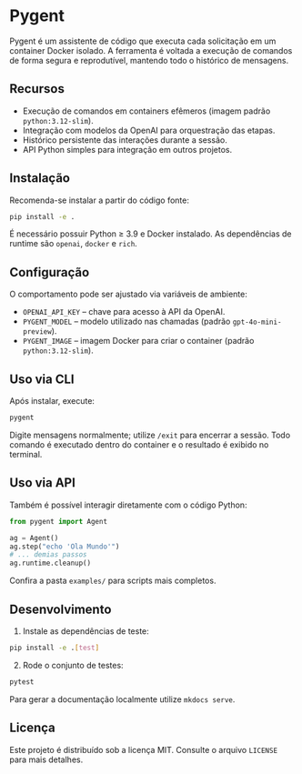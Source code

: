 # Pygent

Pygent é um assistente de código que executa cada solicitação em um container Docker isolado. A ferramenta é voltada a execução de comandos de forma segura e reprodutível, mantendo todo o histórico de mensagens.

## Recursos

* Execução de comandos em containers efêmeros (imagem padrão `python:3.12-slim`).
* Integração com modelos da OpenAI para orquestração das etapas.
* Histórico persistente das interações durante a sessão.
* API Python simples para integração em outros projetos.

## Instalação

Recomenda-se instalar a partir do código fonte:

```bash
pip install -e .
```

É necessário possuir Python ≥ 3.9 e Docker instalado. As dependências de runtime são `openai`, `docker` e `rich`.

## Configuração

O comportamento pode ser ajustado via variáveis de ambiente:

* `OPENAI_API_KEY` &ndash; chave para acesso à API da OpenAI.
* `PYGENT_MODEL` &ndash; modelo utilizado nas chamadas (padrão `gpt-4o-mini-preview`).
* `PYGENT_IMAGE` &ndash; imagem Docker para criar o container (padrão `python:3.12-slim`).

## Uso via CLI

Após instalar, execute:

```bash
pygent
```

Digite mensagens normalmente; utilize `/exit` para encerrar a sessão. Todo comando é executado dentro do container e o resultado é exibido no terminal.

## Uso via API

Também é possível interagir diretamente com o código Python:

```python
from pygent import Agent

ag = Agent()
ag.step("echo 'Ola Mundo'")
# ... demias passos
ag.runtime.cleanup()
```

Confira a pasta `examples/` para scripts mais completos.

## Desenvolvimento

1. Instale as dependências de teste:

```bash
pip install -e .[test]
```

2. Rode o conjunto de testes:

```bash
pytest
```

Para gerar a documentação localmente utilize `mkdocs serve`.

## Licença

Este projeto é distribuído sob a licença MIT. Consulte o arquivo `LICENSE` para mais detalhes.

